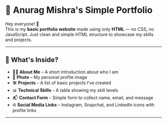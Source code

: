 # 💼 Anurag Mishra's Simple Portfolio

Hey everyone! 👋  
This is my **basic portfolio website** made using only **HTML** — no CSS, no JavaScript. Just clean and simple HTML structure to showcase my skills and projects.

---

## 🔗 What's Inside?

- 🧑‍💻 **About Me** – A short introduction about who I am  
- 📸 **Photo** – My personal profile image  
- 🛠️ **Projects** – A list of basic projects I’ve created  
- 📊 **Technical Skills** – A table showing my skill levels  
- 📬 **Contact Form** – Simple form to collect name, email, and message  
- 🌐 **Social Media Links** – Instagram, Snapchat, and LinkedIn icons with profile links  

---


